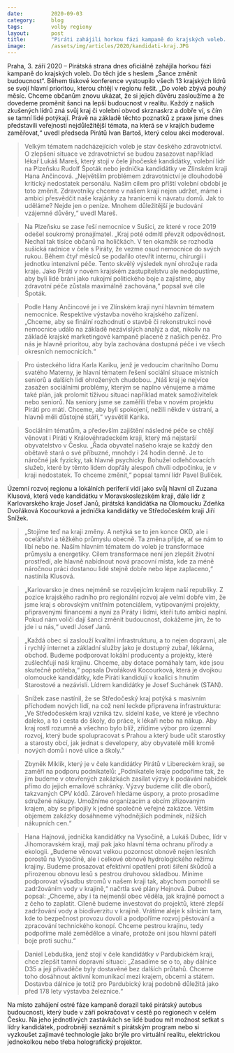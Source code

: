 ```yaml
---
date:         2020-09-03
category:     blog
tags:         volby regiony
layout:       post
title:        "Piráti zahájili horkou fázi kampaně do krajských voleb. Lídři představili své hlavní priority, dorazil i autobus budoucnosti"
image:        /assets/img/articles/2020/kandidati-kraj.JPG
--- 
```


 

Praha, 3. září 2020 – Pirátská strana dnes oficiálně zahájila horkou fázi kampaně do krajských voleb. Do těch jde s heslem „Šance změnit budoucnost“. Během tiskové konference vystoupilo všech 13 krajských lídrů se svojí hlavní prioritou, kterou chtějí v regionu řešit. „Do voleb zbývá pouhý měsíc. Chceme občanům znovu ukázat, že si jejich důvěru zasloužíme a že dovedeme proměnit šanci na lepší budoucnost v realitu. Každý z našich zkušených lídrů zná svůj kraj či volební obvod skrznaskrz a dobře ví, s čím se tamní lidé potýkají. Právě na základě těchto poznatků z praxe jsme dnes představili veřejnosti nejdůležitější témata, na která se v krajích budeme zaměřovat,“ uvedl předseda Pirátů Ivan Bartoš, který celou akci moderoval. 


> Velkým tématem nadcházejících voleb je stav českého zdravotnictví. O zlepšení situace ve zdravotnictví se budou zasazovat například lékař Lukáš Mareš, který stojí v čele jihočeské kandidátky, volební lídr na Plzeňsku Rudolf Špoták nebo jednička kandidátky ve Zlínském kraji Hana Ančincová. „Největším problémem zdravotnictví je dlouhodobě kritický nedostatek personálu. Naším cílem pro příští volební období je toto změnit. Zdravotníky chceme v našem kraji nejen udržet, máme i ambici přesvědčit naše krajánky za hranicemi k návratu domů. Jak to uděláme? Nejde jen o peníze. Mnohem důležitější je budování vzájemné důvěry,“ uvedl Mareš. 


> Na Plzeňsku se zase řeší nemocnice v Sušici, ze které v roce 2019 odešel soukromý pronajímatel. „Kraj poté odmítl převzít odpovědnost. Nechal tak tisíce občanů na holičkách. V ten okamžik se rozhodla sušická radnice v čele s Piráty, že vezme osud nemocnice do svých rukou. Během čtyř měsíců se podařilo otevřít internu, chirurgii i jednotku intenzivní péče. Tento skvělý výsledek nyní ohrožuje rada kraje. Jako Piráti v novém krajském zastupitelstvu ale nedopustíme, aby byli lidé bráni jako rukojmí politického boje a zajistíme, aby zdravotní péče zůstala maximálně zachována,“ popsal své cíle Špoták.


> Podle Hany Ančincové je i ve Zlínském kraji nyní hlavním tématem nemocnice. Respektive výstavba nového krajského zařízení. „Chceme, aby se finální rozhodnutí o stavbě či rekonstrukci nové nemocnice událo na základě nezávislých analýz a dat, nikoliv na základě krajské marketingové kampaně placené z našich peněz. Pro nás je hlavně prioritou, aby byla zachována dostupná péče i ve všech okresních nemocnicích.“


> Pro ústeckého lídra Karla Kariku, jenž je vedoucím charitního Domu svatého Materny, je hlavní tématem řešení sociální situace místních seniorů a dalších lidí ohrožených chudobou. „Náš kraj je nejvíce zasažen sociálními problémy, kterým se naplno věnujeme a máme také plán, jak prolomit tíživou situaci například matek samoživitelek nebo seniorů. Na seniory jsme se zaměřili třeba v novém projektu Piráti pro máti. Chceme, aby byli spokojení, nežili někde v ústraní, a hlavně měli důstojné stáří,“ vysvětlil Karika.


> Sociálním tématům, a především zajištění následné péče se chtějí věnovat i Piráti v Královéhradeckém kraji, který má nejstarší obyvatelstvo v Česku. „Řada obyvatel našeho kraje se každý den obětavě stará o své příbuzné, mnohdy i 24 hodin denně. Je to náročné jak fyzicky, tak hlavně psychicky. Bohužel odlehčovacích služeb, které by těmto lidem dopřály alespoň chvíli odpočinku, je v kraji nedostatek. To chceme změnit,“ popsal tamní lídr Pavel Bulíček.


Územní rozvoj regionu a lokálních periferií vidí jako svůj hlavní cíl Zuzana Klusová, která vede kandidátku v Moravskoslezském kraji, dále lídr z Karlovarského kraje Josef Janů, pirátská kandidátka na Olomoucku Zdeňka Dvořáková Kocourková a jednička kandidátky ve Středočeském kraji Jiří Snížek.


> „Stojíme teď na kraji změny. A netýká se to jen konce OKD, ale i ocelářství a těžkého průmyslu obecně. Ta změna přijde, ať se nám to líbí nebo ne. Naším hlavním tématem do voleb je transformace průmyslu a energetiky. Cílem transformace není jen zlepšit životní prostředí, ale hlavně nabídnout nová pracovní místa, kde za méně náročnou práci dostanou lidé stejně dobře nebo lépe zaplaceno,“ nastínila Klusová.


> „Karlovarsko je dnes nejméně se rozvíjejícím krajem naší republiky. Z pozice krajského radního pro regionální rozvoj ale velmi dobře vím, že jsme kraj s obrovským vnitřním potenciálem, vytipovanými projekty, připravenými financemi a nyní za Piráty i lidmi, kteří tuto ambici naplní. Pokud nám voliči dají šanci změnit budoucnost, dokážeme jim, že to jde i u nás,“ uvedl Josef Janů.


> „Každá obec si zaslouží kvalitní infrastrukturu, a to nejen dopravní, ale i rychlý internet a základní služby jako je dostupný zubař, lékárna, obchod. Budeme podporovat lokální producenty a projekty, které zušlechťují naši krajinu. Chceme, aby dotace pomáhaly tam, kde jsou skutečně potřeba,“ popsala Dvořáková Kocourková, která je dvojkou olomoucké kandidátky, kde Piráti kandidují v koalici s hnutím Starostové a nezávislí. Lídrem kandidátky je Josef Suchánek (STAN).


> Snížek zase nastínil, že se Středočeský kraj potýká s masivním příchodem nových lidí, na což není leckde připravena infrastruktura: „Ve Středočeském kraji vzniká tzv. sídelní kaše, ve které je všechno daleko, a to i cesta do školy, do práce, k lékaři nebo na nákup. Aby kraj rostl rozumně a všechno bylo blíž, zřídíme výbor pro územní rozvoj, který bude spolupracovat s Prahou a který bude učit starostky a starosty obcí, jak jednat s developery, aby obyvatelé měli kromě nových domů i nové ulice a školy.“


> Zbyněk Miklík, který je v čele kandidátky Pirátů v Libereckém kraji, se zaměří na podporu podnikatelů: „Podnikatele kraje podpoříme tak, že jim budeme v otevřených zakázkách zasílat výzvy k podávání nabídek přímo do jejich emailové schránky. Výzvy budeme cílit dle oborů, takzvaných CPV kódů. Zároveň hledáme úspory, a proto prosadíme sdružené nákupy. Umožníme organizacím a obcím zřizovaným krajem, aby se připojily k jedné společné veřejné zakázce. Větším objemem zakázky dosáhneme výhodnějších podmínek, nižších nákupních cen.“


> Hana Hajnová, jednička kandidátky na Vysočině, a Lukáš Dubec, lídr v Jihomoravském kraji, mají pak jako hlavní téma ochranu přírody a ekologii. „Budeme věnovat velkou pozornost obnově nejen lesních porostů na Vysočině, ale i celkové obnově hydrologického režimu krajiny. Budeme prosazovat efektivní opatření proti šíření škůdců a přirozenou obnovu lesů s pestrou druhovou skladbou. Míníme podporovat výsadbu stromů v našem kraji tak, abychom pomohli se zadržováním vody v krajině,“ načrtla své plány Hejnová. Dubec popsal: „Chceme, aby i ta nejmenší obec věděla, jak krajině pomoct a z čeho to zaplatit. Cíleně budeme investovat do projektů, které zlepší zadržování vody a biodiverzitu v krajině. Vrátíme aleje k silnicím tam, kde to bezpečnost provozu dovolí a podpoříme rozvoj pěstování a zpracování technického konopí. Chceme pestrou krajinu, tedy podpoříme malé zemědělce a vinaře, protože oni jsou hlavní páteří boje proti suchu.“


> Daniel Lebduška, jenž stojí v čele kandidátky v Pardubickém kraji, chce zlepšit tamní dopravní situaci: „Zasadíme se o to, aby dálnice D35 a její přivaděče byly dostavěné bez dalších průtahů. Chceme toho dosáhnout aktivní komunikací mezi krajem, obcemi a státem. Dostavba dálnice je totiž pro Pardubický kraj podobně důležitá jako před 178 lety výstavba železnice.“


Na místo zahájení ostré fáze kampaně dorazil také pirátský autobus budoucnosti, který bude v září pokračovat v cestě po regionech v celém Česku. Na jeho jednotlivých zastávkách se lidé budou mít možnost setkat s lídry kandidátek, podrobněji seznámit s pirátským program nebo si vyzkoušet zajímavé technologie jako brýle pro virtuální realitu, elektrickou jednokolkou nebo třeba holografický projektor.
